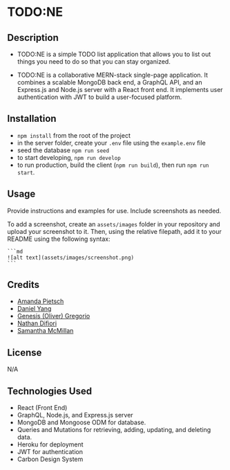 # TODO:NE

## Description

- TODO:NE is a simple TODO list application that allows you to list out things you need to do so that you can stay organized. 

- TODO:NE is a collaborative MERN-stack single-page application. It combines a scalable MongoDB back end, a GraphQL API, and an Express.js and Node.js server with a React front end. It implements user authentication with JWT to build a user-focused platform. 


## Installation

- `npm install` from the root of the project
- in the server folder, create your `.env` file using the `example.env` file
- seed the database `npm run seed`
- to start developing, `npm run develop`
- to run production, build the client (`npm run build`), then run `npm run start`.

## Usage

Provide instructions and examples for use. Include screenshots as needed.

To add a screenshot, create an `assets/images` folder in your repository and upload your screenshot to it. Then, using the relative filepath, add it to your README using the following syntax:

    ```md
    ![alt text](assets/images/screenshot.png)
    ```

## Credits

- [Amanda Pietsch](https://www.github.com/apietsch4117)
- [Daniel Yang](https://www.github.com/danielshang11)
- [Genesis (Oliver) Gregorio](https://www.github.com/theurbanspectacle)
- [Nathan Difiori](https://www.github.com/ndifiori)
- [Samantha McMillan](https://www.github.com/sdanimc)

## License

N/A

## Technologies Used
- React (Front End)
- GraphQL, Node.js, and Express.js server
- MongoDB and Mongoose ODM for database.
- Queries and Mutations for retrieving, adding, updating, and deleting data.
- Heroku for deployment
- JWT for authentication
- Carbon Design System
